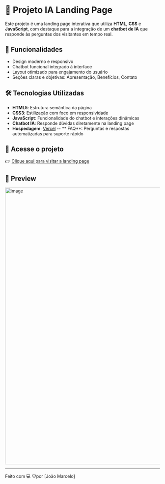 # 🤖 Projeto IA Landing Page

Este projeto é uma landing page interativa que utiliza **HTML**, **CSS** e **JavaScript**, com destaque para a integração de um **chatbot de IA** que responde às perguntas dos visitantes em tempo real.

## 🚀 Funcionalidades

- Design moderno e responsivo
- Chatbot funcional integrado à interface
- Layout otimizado para engajamento do usuário
- Seções claras e objetivas: Apresentação, Benefícios, Contato

## 🛠️ Tecnologias Utilizadas

- **HTML5**: Estrutura semântica da página
- **CSS3**: Estilização com foco em responsividade
- **JavaScript**: Funcionalidade do chatbot e interações dinâmicas
- **Chatbot IA**: Responde dúvidas diretamente na landing page
- **Hospedagem**: [Vercel](https://vercel.com/)
-- ** FAQ**: Perguntas e respostas automatizadas para suporte rápido


## 📍 Acesse o projeto

👉 [Clique aqui para visitar a landing page](https://projeto-ia-landing-page.vercel.app/index.html)

## 📸 Preview

<img width="1440" height="900" alt="image" src="https://github.com/user-attachments/assets/065f4525-5a70-4e33-9de1-96027b3902f3" />

---

Feito com 💻 ♡por [João Marcelo]
